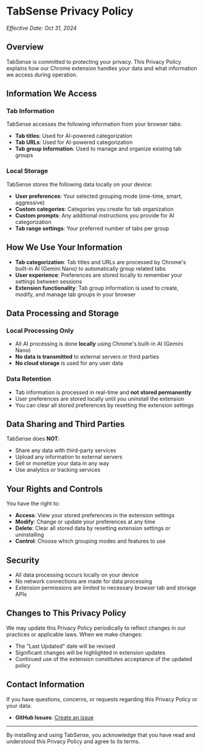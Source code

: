 # TabSense Privacy Policy
*Effective Date: Oct 31, 2024*

## Overview
TabSense is committed to protecting your privacy. This Privacy Policy explains how our Chrome extension handles your data and what information we access during operation.

## Information We Access
### Tab Information
TabSense accesses the following information from your browser tabs:
- **Tab titles**: Used for AI-powered categorization
- **Tab URLs**: Used for AI-powered categorization  
- **Tab group information**: Used to manage and organize existing tab groups

### Local Storage
TabSense stores the following data locally on your device:
- **User preferences**: Your selected grouping mode (one-time, smart, aggressive)
- **Custom categories**: Categories you create for tab organization
- **Custom prompts**: Any additional instructions you provide for AI categorization
- **Tab range settings**: Your preferred number of tabs per group

## How We Use Your Information
- **Tab categorization**: Tab titles and URLs are processed by Chrome's built-in AI (Gemini Nano) to automatically group related tabs
- **User experience**: Preferences are stored locally to remember your settings between sessions
- **Extension functionality**: Tab group information is used to create, modify, and manage tab groups in your browser

## Data Processing and Storage
### Local Processing Only
- All AI processing is done **locally** using Chrome's built-in AI (Gemini Nano)
- **No data is transmitted** to external servers or third parties
- **No cloud storage** is used for any user data

### Data Retention
- Tab information is processed in real-time and **not stored permanently**
- User preferences are stored locally until you uninstall the extension
- You can clear all stored preferences by resetting the extension settings

## Data Sharing and Third Parties
TabSense does **NOT**:
- Share any data with third-party services
- Upload any information to external servers
- Sell or monetize your data in any way
- Use analytics or tracking services

## Your Rights and Controls
You have the right to:
- **Access**: View your stored preferences in the extension settings
- **Modify**: Change or update your preferences at any time
- **Delete**: Clear all stored data by resetting extension settings or uninstalling
- **Control**: Choose which grouping modes and features to use

## Security
- All data processing occurs locally on your device
- No network connections are made for data processing
- Extension permissions are limited to necessary browser tab and storage APIs

## Changes to This Privacy Policy
We may update this Privacy Policy periodically to reflect changes in our practices or applicable laws. When we make changes:
- The "Last Updated" date will be revised
- Significant changes will be highlighted in extension updates
- Continued use of the extension constitutes acceptance of the updated policy

## Contact Information
If you have questions, concerns, or requests regarding this Privacy Policy or your data:

- **GitHub Issues**: [Create an issue](https://github.com/Yucklys/TabSense/issues)

---

By installing and using TabSense, you acknowledge that you have read and understood this Privacy Policy and agree to its terms.

